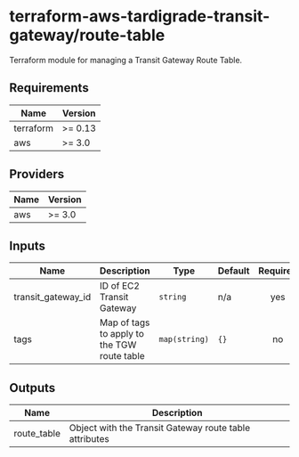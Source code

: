 # terraform-aws-tardigrade-transit-gateway/route-table

Terraform module for managing a Transit Gateway Route Table.

<!-- BEGIN TFDOCS -->
## Requirements

| Name | Version |
|------|---------|
| terraform | >= 0.13 |
| aws | >= 3.0 |

## Providers

| Name | Version |
|------|---------|
| aws | >= 3.0 |

## Inputs

| Name | Description | Type | Default | Required |
|------|-------------|------|---------|:--------:|
| transit\_gateway\_id | ID of EC2 Transit Gateway | `string` | n/a | yes |
| tags | Map of tags to apply to the TGW route table | `map(string)` | `{}` | no |

## Outputs

| Name | Description |
|------|-------------|
| route\_table | Object with the Transit Gateway route table attributes |

<!-- END TFDOCS -->
